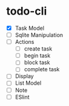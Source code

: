# todo-cli

- [x] Task Model
- [ ] Sqlite Manipulation
- [ ] Actions
    - [ ] create task
    - [ ] begin task
    - [ ] block task
    - [ ] complete task
- [ ] Display
- [ ] List Model
- [ ] Note
- [ ] ESlint
